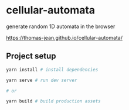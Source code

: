 # cellular-automata

generate random 1D automata in the browser

https://thomas-jean.github.io/cellular-automata/

## Project setup
```bash
yarn install # install dependencies 

yarn serve # run dev server

# or

yarn build # build production assets

```
